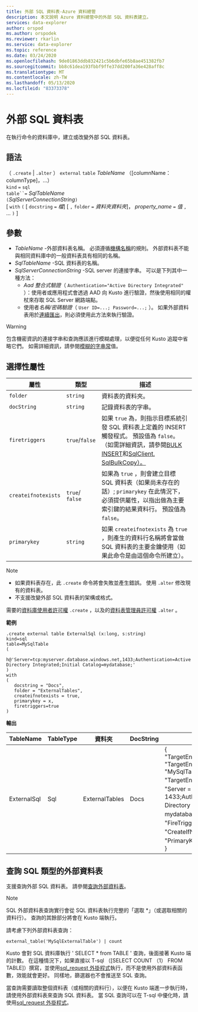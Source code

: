 ```yaml
---
title: 外部 SQL 資料表-Azure 資料總管
description: 本文說明 Azure 資料總管中的外部 SQL 資料表建立。
services: data-explorer
author: orspod
ms.author: orspodek
ms.reviewer: rkarlin
ms.service: data-explorer
ms.topic: reference
ms.date: 03/24/2020
ms.openlocfilehash: 9de01863ddb832421c5b6dbfe65b8ae451382fb7
ms.sourcegitcommit: bb8c61dea193fbbf9ffe37dd200fa36e428aff8c
ms.translationtype: MT
ms.contentlocale: zh-TW
ms.lasthandoff: 05/13/2020
ms.locfileid: "83373378"
---
```

# <a name="external-sql-table"></a>外部 SQL 資料表

在執行命令的資料庫中，建立或改變外部 SQL 資料表。  

## <a name="syntax"></a>語法

（ `.create`  |  `.alter` ） `external` `table` *TableName* （[columnName： columnType]，...）  
`kind` `=` `sql`  
`table``=` *SqlTableName*  
`(`*SqlServerConnectionString*`)`  
[ `with` `(` [ `docstring` `=` *檔*] [ `,` `folder` `=` *資料夾資料夾*]， *property_name* `=` *值* `,` ... `)` ]

## <a name="parameters"></a>參數

* *TableName* -外部資料表名稱。 必須遵循[機構名稱](../query/schema-entities/entity-names.md)的規則。 外部資料表不能與相同資料庫中的一般資料表具有相同的名稱。
* *SqlTableName* -SQL 資料表的名稱。
* *SqlServerConnectionString* -SQL server 的連接字串。 可以是下列其中一種方法： 
  * *Aad 整合式驗證*（ `Authentication="Active Directory Integrated"` ）：使用者或應用程式會透過 AAD 向 Kusto 進行驗證，然後使用相同的權杖來存取 SQL Server 網路端點。
  * 使用者*名稱/密碼驗證*（ `User ID=...; Password=...;` ）。 如果外部資料表用於[連續匯出](data-export/continuous-data-export.md)，則必須使用此方法來執行驗證。 

> [!WARNING]
> 包含機密資訊的連接字串和查詢應該進行模糊處理，以便從任何 Kusto 追蹤中省略它們。 如需詳細資訊，請參閱[模糊的字串常](../query/scalar-data-types/string.md#obfuscated-string-literals)值。

## <a name="optional-properties"></a>選擇性屬性

| 屬性            | 類型            | 描述                          |
|---------------------|-----------------|---------------------------------------------------------------------------------------------------|
| `folder`            | `string`        | 資料表的資料夾。                  |
| `docString`         | `string`        | 記錄資料表的字串。      |
| `firetriggers`      | `true`/`false`  | 如果 `true` 為，則指示目標系統引發 SQL 資料表上定義的 INSERT 觸發程式。 預設值為 `false`。 （如需詳細資訊，請參閱[BULK INSERT](https://msdn.microsoft.com/library/ms188365.aspx)和[SqlClient. SqlBulkCopy）。](https://msdn.microsoft.com/library/system.data.sqlclient.sqlbulkcopy(v=vs.110).aspx) |
| `createifnotexists` | `true`/ `false` | 如果為 `true` ，則會建立目標 SQL 資料表（如果尚未存在的話）; `primarykey` 在此情況下，必須提供屬性，以指出做為主要索引鍵的結果資料行。 預設值為 `false`。  |
| `primarykey`        | `string`        | 如果 `createifnotexists` 為 `true` ，則產生的資料行名稱將會當做 SQL 資料表的主要金鑰使用（如果此命令是由這個命令所建立）。                  |

> [!NOTE]
> * 如果資料表存在，此 `.create` 命令將會失敗並產生錯誤。 使用 `.alter` 修改現有的資料表。 
> * 不支援改變外部 SQL 資料表的架構或格式。 

需要的[資料庫使用者許可權](../management/access-control/role-based-authorization.md) `.create` ，以及的[資料表管理員許可權](../management/access-control/role-based-authorization.md) `.alter` 。 
 
**範例** 

```kusto
.create external table ExternalSql (x:long, s:string) 
kind=sql
table=MySqlTable
( 
   h@'Server=tcp:myserver.database.windows.net,1433;Authentication=Active Directory Integrated;Initial Catalog=mydatabase;'
)
with 
(
   docstring = "Docs",
   folder = "ExternalTables", 
   createifnotexists = true,
   primarykey = x,
   firetriggers=true
)  
```

**輸出**

| TableName   | TableType | 資料夾         | DocString | 屬性                            |
|-------------|-----------|----------------|-----------|---------------------------------------|
| ExternalSql | Sql       | ExternalTables | Docs      | {<br>  "TargetEntityKind": "sqltable'",<br>  "TargetEntityName": "MySqlTable",<br>  "TargetEntityConnectionString"： "Server = tcp:myserver. net，1433;Authentication = Active Directory 整合; 初始目錄 = mydatabase; "，<br>  "FireTriggers"： true，<br>  "CreateIfNotExists"： true，<br>  "PrimaryKey"： "x"<br>} |

## <a name="querying-an-external-table-of-type-sql"></a>查詢 SQL 類型的外部資料表 

支援查詢外部 SQL 資料表。 請參閱[查詢外部資料表](../../data-lake-query-data.md)。 

> [!Note]
> SQL 外部資料表查詢實行會從 SQL 資料表執行完整的「選取 *」（或選取相關的資料行）。 查詢的其餘部分將會在 Kusto 端執行。 

請考慮下列外部資料表查詢： 

```kusto
external_table('MySqlExternalTable') | count
```

Kusto 會對 SQL 資料庫執行 ' SELECT * from TABLE ' 查詢，後面接著 Kusto 端的計數。 在這種情況下，如果直接以 T-sql （[SELECT COUNT （1） FROM TABLE]）撰寫，並使用[sql_request 外掛程式](../query/sqlrequestplugin.md)執行，而不是使用外部資料表函數，效能就會更好。 同樣地，篩選器也不會推送至 SQL 查詢。  

當查詢需要讀取整個資料表（或相關的資料行），以便在 Kusto 端進一步執行時，請使用外部資料表來查詢 SQL 資料表。 當 SQL 查詢可以在 T-sql 中優化時，請使用[sql_request 外掛程式](../query/sqlrequestplugin.md)。
